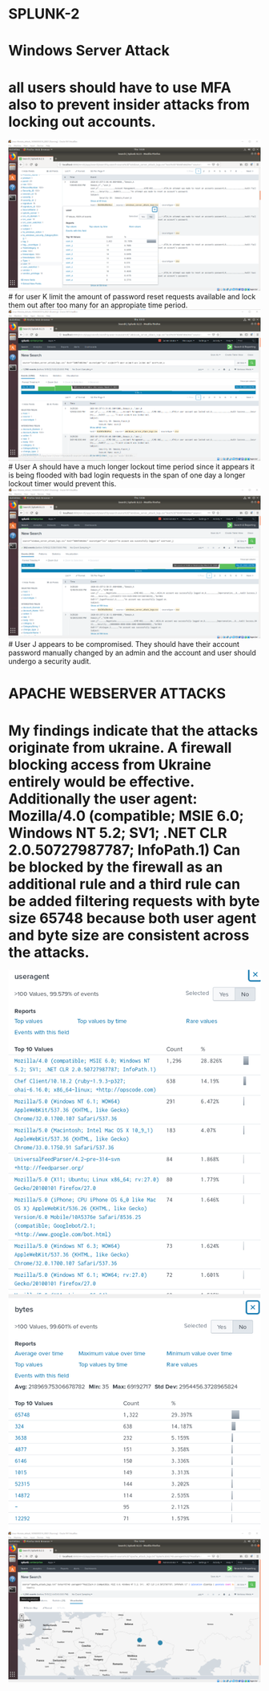 # SPLUNK-2
# Windows Server Attack
# all users should have to use MFA also to prevent insider attacks from locking out accounts.
<img src="https://github.com/MateiGanea/SPLUNK-2/blob/main/screenshots/user%20k.png?raw=true" alt="userk">
# for user K limit the amount of password reset requests available and lock them out after too many for an appropiate time period.
<img src="https://github.com/MateiGanea/SPLUNK-2/blob/main/screenshots/lockout.png?raw=true" alt="lockout">
# User A should have a much longer lockout time period since it appears it is being flooded with bad login requests in the span of one day a longer lockout timer would prevent this.
<img src="https://github.com/MateiGanea/SPLUNK-2/blob/main/screenshots/user%20j.png?raw=truee" alt="user j">
# User J appears to be compromised. They should have their account password manually changed by an admin and the account and user should undergo a security audit.


# APACHE WEBSERVER ATTACKS
# My findings indicate that the attacks originate from ukraine. A firewall blocking access from Ukraine entirely would be effective. Additionally the user agent: Mozilla/4.0 (compatible; MSIE 6.0; Windows NT 5.2; SV1; .NET CLR 2.0.50727987787; InfoPath.1) Can be blocked by the firewall as an additional rule and a third rule can be added filtering requests with byte size 65748 because both user agent and byte size are consistent across the attacks.
<img src="https://github.com/MateiGanea/SPLUNK-2/blob/main/screenshots/useragent3.png?raw=true" alt="user agent">
<img src="https://github.com/MateiGanea/SPLUNK-2/blob/main/screenshots/byte%20size.png?raw=true" alt="byte">
<img src="https://github.com/MateiGanea/SPLUNK-2/blob/main/screenshots/ukraine.png?raw=true" alt="geolocate">


